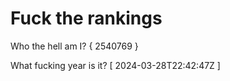 # Fuck the rankings

Who the hell am I?
{ 2540769 }

What fucking year is it?
[ 2024-03-28T22:42:47Z ]
